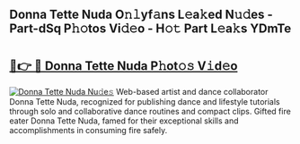 ## Donna Tette Nuda O𝚗𝚕yf𝚊ns L𝚎a𝚔ed N𝚞𝚍es - Part-dSq P𝚑𝚘tos Vi𝚍𝚎o - H𝚘𝚝 Part L𝚎a𝚔s YDmTe

# <h2><a href="http://kf81x8n.oniu.top/?m=Donna+Tette+Nuda">🔗👉 🔴 Donna Tette Nuda P𝚑ot𝚘𝚜 V𝚒d𝚎o</a></h2>

[![Donna Tette Nuda Nu𝚍e𝚜](https://i.imgur.com/0qMVB7G.gif)](http://kf81x8n.oniu.top/?m=Donna+Tette+Nuda)
Web-based artist and dance collaborator Donna Tette Nuda, recognized for publishing dance and lifestyle tutorials through solo and collaborative dance routines and compact clips. Gifted fire eater Donna Tette Nuda, famed for their exceptional skills and accomplishments in consuming fire safely.  

